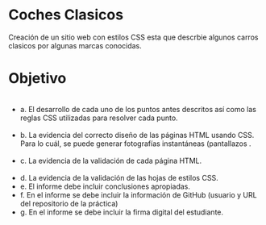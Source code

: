 # Coches Clasicos
Creación de un sitio web con estilos CSS esta que descrbie algunos carros clasicos por algunas marcas conocidas.
<h1> Objetivo </h1>
<ul>
   <li> a. El desarrollo de cada uno de los puntos antes descritos así como las reglas CSS utilizadas para resolver cada punto.</li>
   <li>b. La evidencia del correcto diseño de las páginas HTML usando CSS. Para lo cuál, se puede generar fotografías instantáneas (pantallazos .</li>
   <li>c. La evidencia de la validación de cada página HTML.</li>
   <li>d. La evidencia de la validación de las hojas de estilos CSS.</li>
<li>e. El informe debe incluir conclusiones apropiadas.</li>
<li>f. En el informe se debe incluir la información de GitHub (usuario y URL del repositorio de la práctica)</li>
<li>g. En el informe se debe incluir la firma digital del estudiante.</li>
   </ul>
